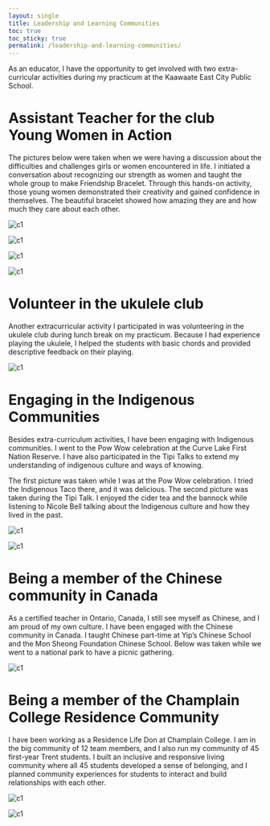 ```yaml
---
layout: single
title: Leadership and Learning Communities
toc: true
toc_sticky: true
permalink: /leadership-and-learning-communities/
---
```


As an educator, I have the opportunity to get involved with two extra-curricular activities during my practicum at the Kaawaate East City Public School.

# Assistant Teacher for the club Young Women in Action

The pictures below were taken when we were having a discussion about the difficulties and challenges girls or women encountered in life. I initiated a conversation about recognizing our strength as women and taught the whole group to make Friendship Bracelet. Through this hands-on activity, those young women demonstrated their creativity and gained confidence in themselves. The beautiful bracelet showed how amazing they are and how much they care about each other.

![c1](/blog/assets/images/communities-01.png)

![c1](/blog/assets/images/communities-02.png)

![c1](/blog/assets/images/communities-03.png)

![c1](/blog/assets/images/communities-04.png)

# Volunteer in the ukulele club

Another extracurricular activity I participated in was volunteering in the ukulele club during lunch break on my practicum. Because I had experience playing the ukulele,  I helped the students with basic chords and provided descriptive feedback on their playing.

![c1](/blog/assets/images/communities-05.png)


# Engaging in the Indigenous Communities

Besides extra-curriculum activities, I have been engaging with Indigenous communities.  I went to the Pow Wow celebration at the Curve Lake First Nation Reserve. I have also participated in the Tipi Talks to extend my understanding of indigenous culture and ways of knowing.

The first picture was taken while I was at the Pow Wow celebration. I tried the Indigenous Taco there, and it was delicious. The second picture was taken during the Tipi Talk. I enjoyed the cider tea and the bannock while listening to Nicole Bell talking about the Indigenous culture and how they lived in the past.

![c1](/blog/assets/images/communities-06.png)

![c1](/blog/assets/images/communities-07.png)

# Being a member of the Chinese community in Canada

As a certified teacher in Ontario, Canada, I still see myself as Chinese, and I am proud of my own culture. I have been engaged with the Chinese community in Canada. I taught Chinese part-time at Yip’s Chinese School and the Mon Sheong Foundation Chinese School. Below was taken while we went to a national park to have a picnic gathering.

![c1](/blog/assets/images/communities-08.png)


# Being a member of the Champlain College Residence Community

I have been working as a Residence Life Don at Champlain College. I am in the big community of 12 team members, and I also run my community of 45 first-year Trent students. I built an inclusive and responsive living community where all 45 students developed a sense of belonging, and I planned community experiences for students to interact and build relationships with each other.

![c1](/blog/assets/images/communities-09.png)

![c1](/blog/assets/images/communities-10.png)
